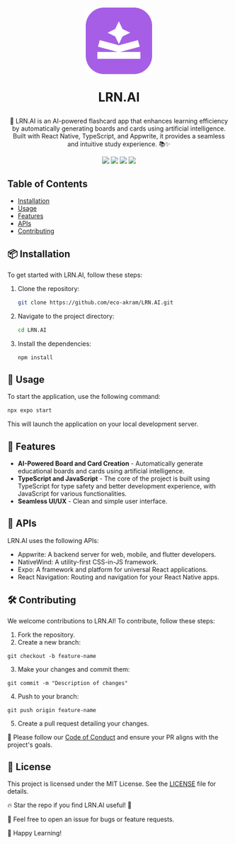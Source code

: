 <h1 align="center">
  <a href="[https://docs.expo.dev](https://github.com/eco-akram/LRN.AI)">
    <img width="150" alt="LRN.AI" src="./assets/images/logo-marketplace.png" />
  </a>
  <br />
    
  LRN.AI
</h1>

<p align="center">
  🚀 LRN.AI is an AI-powered flashcard app that enhances learning efficiency by automatically generating boards and cards using artificial intelligence. Built with React Native, TypeScript, and Appwrite, it provides a seamless and intuitive study experience. 📚✨
</p>

<p align="center">
  <img src="https://img.shields.io/badge/React%20Native-20232A?style=for-the-badge&logo=react&logoColor=61DAFB" />
  <img src="https://img.shields.io/badge/TypeScript-3178C6?style=for-the-badge&logo=typescript&logoColor=white" />
  <img src="https://img.shields.io/badge/Appwrite-F02E65?style=for-the-badge&logo=appwrite&logoColor=white" />
  <img src="https://img.shields.io/badge/Expo-000020?style=for-the-badge&logo=expo&logoColor=white" />
</p>

## Table of Contents

- [Installation](#installation)
- [Usage](#usage)
- [Features](#features)
- [APIs](#apis)
- [Contributing](#contributing)

## 📦 Installation

To get started with LRN.AI, follow these steps:

1. Clone the repository:

    ```sh
    git clone https://github.com/eco-akram/LRN.AI.git
    ```

2. Navigate to the project directory:

    ```sh
    cd LRN.AI
    ```

3. Install the dependencies:

    ```sh
    npm install
    ```

## 📱 Usage

To start the application, use the following command:

```sh
npx expo start
```
This will launch the application on your local development server.

## 🚀 Features

- **AI-Powered Board and Card Creation** - Automatically generate educational boards and cards using artificial intelligence.
- **TypeScript and JavaScript** - The core of the project is built using TypeScript for type safety and better development experience, with JavaScript for various functionalities.
- **Seamless UI/UX** - Clean and simple user interface.

## 🔗 APIs
LRN.AI uses the following APIs:

- Appwrite: A backend server for web, mobile, and flutter developers.
- NativeWind: A utility-first CSS-in-JS framework.
- Expo: A framework and platform for universal React applications.
- React Navigation: Routing and navigation for your React Native apps.

## 🛠️ Contributing

We welcome contributions to LRN.AI! To contribute, follow these steps:
1. Fork the repository.
2. Create a new branch:

```
git checkout -b feature-name
```

3. Make your changes and commit them:

```
git commit -m "Description of changes"
```

4. Push to your branch:

```
git push origin feature-name
```

5. Create a pull request detailing your changes.

📌 Please follow our [Code of Conduct](CONTRIBUTING.md) and ensure your PR aligns with the project's goals.

## 📜 License
This project is licensed under the MIT License. See the [LICENSE](LICENSE.md) file for details.

🔥 Star the repo if you find LRN.AI useful! 🌟

💬 Feel free to open an issue for bugs or feature requests.

🚀 Happy Learning!
